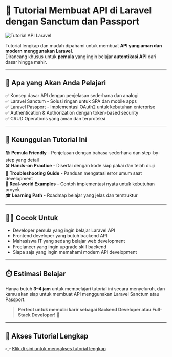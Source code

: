 # 📡 Tutorial Membuat API di Laravel dengan Sanctum dan Passport

![Tutorial API Laravel](https://admin.dewakoding.com/storage/01JW2318B3R36HZ2PEG78Z2F55.jpeg)

Tutorial lengkap dan mudah dipahami untuk membuat **API yang aman dan modern menggunakan Laravel**.  
Dirancang khusus untuk **pemula** yang ingin belajar **autentikasi API** dari dasar hingga mahir.

---

## 🎯 Apa yang Akan Anda Pelajari

✅ Konsep dasar API dengan penjelasan sederhana dan analogi  
✅ Laravel Sanctum - Solusi ringan untuk SPA dan mobile apps  
✅ Laravel Passport - Implementasi OAuth2 untuk kebutuhan enterprise  
✅ Authentication & Authorization dengan token-based security  
✅ CRUD Operations yang aman dan terproteksi  

---

## 🌟 Keunggulan Tutorial Ini

📚 **Pemula Friendly** - Penjelasan dengan bahasa sederhana dan step-by-step yang detail  
🛠️ **Hands-on Practice** - Disertai dengan kode siap pakai dan telah diuji  
🔧 **Troubleshooting Guide** - Panduan mengatasi error umum saat development  
📱 **Real-world Examples** - Contoh implementasi nyata untuk kebutuhan proyek  
🎓 **Learning Path** - Roadmap belajar yang jelas dan terstruktur  

---

## 👨‍💻 Cocok Untuk

- Developer pemula yang ingin belajar Laravel API  
- Frontend developer yang butuh backend API  
- Mahasiswa IT yang sedang belajar web development  
- Freelancer yang ingin upgrade skill backend  
- Siapa saja yang ingin memahami modern API development  

---

## ⏱️ Estimasi Belajar

Hanya butuh **3–4 jam** untuk mempelajari tutorial ini secara menyeluruh, dan kamu akan siap untuk membuat API menggunakan Laravel Sanctum atau Passport.

> **Perfect untuk memulai karir sebagai Backend Developer atau Full-Stack Developer!** 🚀

---

## 🔗 Akses Tutorial Lengkap

👉 [Klik di sini untuk mengakses tutorial lengkap](https://dewakoding.com/tutorial/tutorial-membuat-api-di-laravel-dengan-sanctum-dan-passport)
